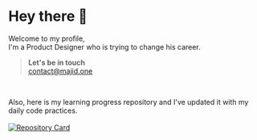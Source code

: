 # Hey there 👋
Welcome to my profile,
<br/>
I'm a Product Designer who is trying to change his career.
> **Let's be in touch** <br /> [contact@majid.one](mailto:contact@majid.one)
<br />

Also, here is my learning progress repository and I've updated it with my daily code practices. 
<br>
<br>
[![Repository Card](https://github-readme-stats.vercel.app/api/pin/?username=majidvz&repo=learning-reactjs&show_owner=true)](https://github.com/Majidvz/learning-reactjs)
